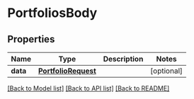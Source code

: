 # PortfoliosBody

## Properties
Name | Type | Description | Notes
------------ | ------------- | ------------- | -------------
**data** | [**PortfolioRequest**](PortfolioRequest.md) |  | [optional] 

[[Back to Model list]](../README.md#documentation-for-models) [[Back to API list]](../README.md#documentation-for-api-endpoints) [[Back to README]](../README.md)


